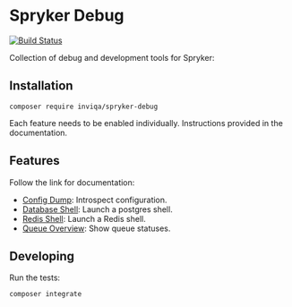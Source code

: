 Spryker Debug
=============

[![Build Status](https://travis-ci.org/inviqa/spryker-debug.svg?branch=master)](https://travis-ci.org/inviqa/spryker-debug)

Collection of debug and development tools for Spryker:

Installation
------------

```
composer require inviqa/spryker-debug
```

Each feature needs to be enabled individually. Instructions provided in the
documentation.

Features
--------

Follow the link for documentation:

- [Config Dump](doc/config_dump.md): Introspect configuration.
- [Database Shell](doc/database_shell.md): Launch a postgres shell.
- [Redis Shell](doc/redis_shell.md): Launch a Redis shell.
- [Queue Overview](doc/queue_overview.md): Show queue statuses.

Developing
----------

Run the tests:

```
composer integrate
```
